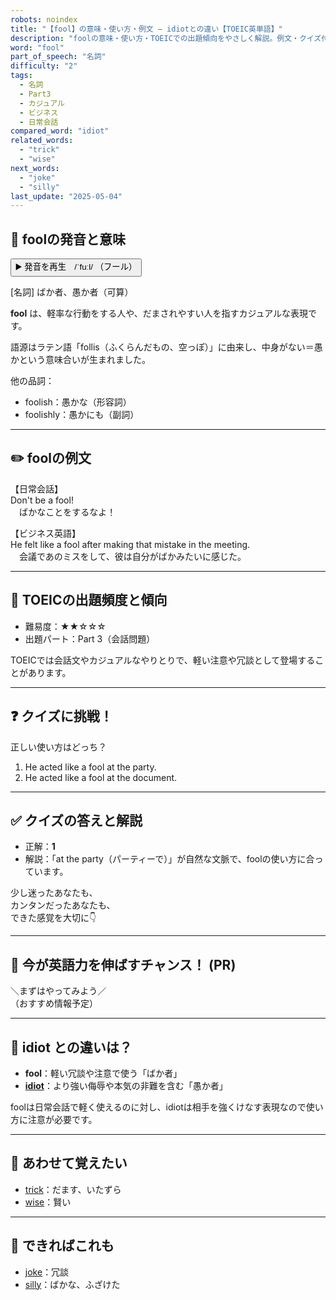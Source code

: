 ```yaml
---
robots: noindex
title: "【fool】の意味・使い方・例文 ― idiotとの違い【TOEIC英単語】"
description: "foolの意味・使い方・TOEICでの出題傾向をやさしく解説。例文・クイズ付きでidiotとの違いもわかりやすく学べます。"
word: "fool"
part_of_speech: "名詞"
difficulty: "2"
tags:
  - 名詞
  - Part3
  - カジュアル
  - ビジネス
  - 日常会話
compared_word: "idiot"
related_words:
  - "trick"
  - "wise"
next_words:
  - "joke"
  - "silly"
last_update: "2025-05-04"
---
```


## 🔰 foolの発音と意味

<button class="play-audio" onclick="playTTS('fool')">
  <span class="play-audio-main">
    ▶️ 発音を再生　/ˈfuːl/
  </span>
  <span class="play-audio-sub">
    （フール）
  </span>
</button>

[名詞] ばか者、愚か者（可算）

**fool** は、軽率な行動をする人や、だまされやすい人を指すカジュアルな表現です。

語源はラテン語「follis（ふくらんだもの、空っぽ）」に由来し、中身がない＝愚かという意味合いが生まれました。

他の品詞：  
- foolish：愚かな（形容詞）
- foolishly：愚かにも（副詞）

---

## ✏️ foolの例文

【日常会話】  
Don't be a fool!  
　ばかなことをするなよ！

【ビジネス英語】  
He felt like a fool after making that mistake in the meeting.  
　会議であのミスをして、彼は自分がばかみたいに感じた。

---

## 🎯 TOEICの出題頻度と傾向

- 難易度：★★☆☆☆
- 出題パート：Part 3（会話問題）

TOEICでは会話文やカジュアルなやりとりで、軽い注意や冗談として登場することがあります。

---

## ❓ クイズに挑戦！

正しい使い方はどっち？

1. He acted like a fool at the party.  
2. He acted like a fool at the document.

---

## ✅ クイズの答えと解説

- 正解：**1**
- 解説：「at the party（パーティーで）」が自然な文脈で、foolの使い方に合っています。

少し迷ったあなたも、  
カンタンだったあなたも、  
できた感覚を大切に👇️

---

## 🚀 今が英語力を伸ばすチャンス！ (PR)

<div class="info-center">
＼まずはやってみよう／<br>  
（おすすめ情報予定）
</div>

---

## 🤔  idiot との違いは？

- **fool**：軽い冗談や注意で使う「ばか者」
- **[idiot](/word/idiot)**：より強い侮辱や本気の非難を含む「愚か者」

foolは日常会話で軽く使えるのに対し、idiotは相手を強くけなす表現なので使い方に注意が必要です。

---

## 🧩 あわせて覚えたい

- [trick](/word/trick)：だます、いたずら
- [wise](/word/wise)：賢い

---

## 📖 できればこれも

- [joke](/word/joke)：冗談
- [silly](/word/silly)：ばかな、ふざけた

<!-- cvid: aid13_bid08 -->

